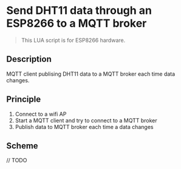 # Send DHT11 data through an ESP8266 to a MQTT broker

> This LUA script is for ESP8266 hardware.

## Description

MQTT client publising DHT11 data to a MQTT broker each time data changes.

## Principle

1. Connect to a wifi AP
2. Start a MQTT client and try to connect to a MQTT broker
3. Publish data to MQTT broker each time a data changes

## Scheme

// TODO
